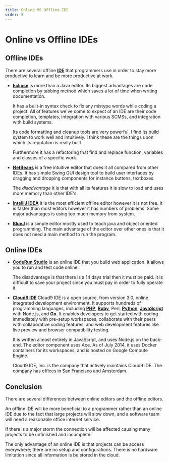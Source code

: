 ```yaml
---
title: Online VS Offline IDE
order: 5
---
```

# Online vs Offline IDEs

## Offline IDEs

There are several offline [**IDE**](Integrated-Development-Environment) that programmers use in order to stay more productive to learn and be more productive at work.

- [**Eclipse**](https://www.app5.unisys.com/offerings/ClearPathConnection/eclipse.html) is more than a Java editor. Its biggest advantages are code completion by tabbing method which saves a lot of time when writing documentation.

  It has a built-in syntax check to fix any mistype words while coding a project. All of features we've come to expect of an IDE are their code completion, templates, integration  with various SCMSs, and integration with build systems.

  Its code formatting and cleanup tools are very powerful. I find its build system to work well and intuitively. I think these are the things upon which its reputation is really built.

  Furthermore it has a refactoring that find and replace function, variables and classes of a specific work.

- [**NetBeans**](https://netbeans.org/features/) is a free intuitive editor that does it all compared from other IDEs. It has simple Swing GUI design tool to build user interfaces by dragging and dropping components for instance buttons, textboxes.

  The _disadvantage_ it is that with all its features it is slow to load and uses  more memory than other IDE's.

- [**IntelliJ IDEA**](https://www.jetbrains.com/idea/) it is the most efficient offline editor however it is not free. It is faster than most editors however it has numbers of problems. Some major advantages is using too much memory from system.

- [**BlueJ**](http://www.bluej.org/) is a simple editor mostly used to teach java and object oriented programming. The main advantage of the editor over other ones is that it does not need a main method to run the program.

## Online IDEs

- [**CodeRun Studio**](http://www.webappers.com/2009/12/04/coderun-studio-free-cross-platform-online-ide/) is an online IDE that you build web application. It allows you to run and test code online.

  The disadvantage is that there is a 14 days trial then it must be paid. It is difficult to save your project since you must pay in order to fully operate it.
  
- [**Cloud9 IDE**](https://c9.io) Cloud9 IDE is a open source, from version 3.0, online integrated development environment. It supports hundreds of programming languages, including [**PHP**](PHP), [**Ruby**](Ruby), Perl, [**Python**](Python), [**JavaScript**](JS-Advantages-Disadvantages) with Node.js, and [**Go**](Go). It enables developers to get started with coding immediately with pre-setup workspaces, collaborate with their peers with collaborative coding features, and web development features like live preview and browser compatibility testing.

  It is written almost entirely in JavaScript, and uses Node.js on the back-end. The editor component uses Ace. As of July 2014, it uses Docker containers for its workspaces, and is hosted on Google Compute Engine.

  Cloud9 IDE, Inc. is the company that actively maintains Cloud9 IDE. The company has offices in San Francisco and Amsterdam.

## Conclusion

There are several differences between online editors and the offline editors.

An offline IDE will be more beneficial to a programmer rather than an online IDE due to the fact that large projects will slow down, and a software team will need a reasonable office internet service.

If there is a major storm the connection will be affected causing many projects to be unfinished and incomplete.

The only advantage of an online IDE is that projects can be access everywhere; there are no setup and configurations.  There is no hardware limitation since all information is be stored in the cloud.
